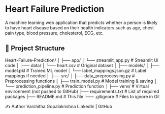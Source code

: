 # Heart Failure Prediction

A machine learning web application that predicts whether a person is likely to have heart disease based on their health indicators such as age, chest pain type, blood pressure, cholesterol, ECG, etc.

## 📁 Project Structure

Heart-Failure-Prediction/
│
├── app/
│ └── streamlit_app.py # Streamlit UI code
│
├── data/
│ └── heart.csv # Original dataset
│
├── models/
│ ├── model.pkl # Trained ML model
│ └── label_mappings.json.gz # Label mappings if needed
│
├── src/
│ ├── data_preprocessing.py # Preprocessing functions
│ ├── train_model.py # Model training & saving
│ └── prediction_pipeline.py # Prediction function
│
├── venv/ # Virtual environment (not pushed to GitHub)
├── requirements.txt # List of required packages
├── README.md # This file
└── .gitignore # Files to ignore in Git



✍️ Author
Varshitha Gopalakrishna
LinkedIn | GitHub